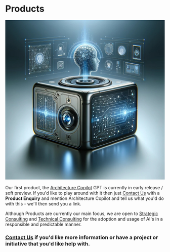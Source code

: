 # Products

![Cognivirtus AI Office](./CogniVirtus%20-%20Products.jpg)

Our first product, the [Architecture Copilot](architectureCopilot.md) GPT is currently in early release / soft preview. If you'd like to play around with it then just [Contact Us](contact.md) with a **Product Enquiry** and mention Architecture Copilot and tell us what you'd do with this - we'll then send you a link.

Although Products are currently our main focus, we are open to [Strategic Consulting](strategic.md) and [Technical Consulting](technology.md) for the adoption and usage of AI's in a responsible and predictable manner.

### [Contact Us](contact.md) if you'd like more information or have a project or initiative that you'd like help with.
